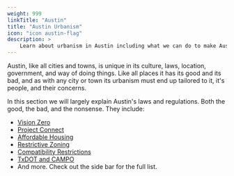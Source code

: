 ```yaml
---
weight: 999
linkTitle: "Austin"
title: "Austin Urbanism"
icon: "icon austin-flag"
description: >
    Learn about urbanism in Austin including what we can do to make Austin a friendly, livable place.
---
```

Austin, like all cities and towns, is unique in its culture, laws, location, government, and way of doing things. Like all places it has its good and its bad, and as with any city or town its urbanism must end up tailored to it, it's people, and their concerns.

In this section we will largely explain Austin's laws and regulations. Both the good, the bad, and the nonsense. They include: 

- [Vision Zero](/austin/transportation/vision_zero)
- [Project Connect](/austin/transportation/project_connect)
- [Affordable Housing](/austin/housing/affordable_housing)
- [Restrictive Zoning](/austin/housing/restrictive_zoning)
- [Compatibility Restrictions](/austin/housing/compatibility_restrictions)
- [TxDOT and CAMPO](/austin/transportation/highways)
- And more. Check out the side bar for the full list.